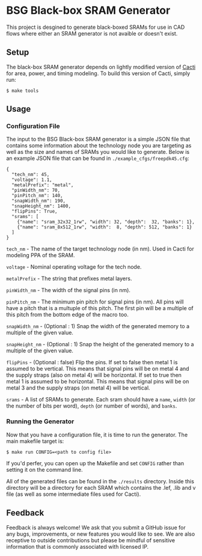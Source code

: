 # BSG Black-box SRAM Generator

This project is desgined to generate black-boxed SRAMs for use in CAD flows
where either an SRAM generator is not avaible or doesn't exist.

## Setup

The black-box SRAM generator depends on lightly modified version of
[Cacti](https://github.com/HewlettPackard/cacti) for area, power, and timing
modeling. To build this version of Cacti, simply run:

```
$ make tools
```

## Usage

### Configuration File

The input to the BSG Black-box SRAM generator is a simple JSON file that
contains some information about the technology node you are targeting as well
as the size and names of SRAMs you would like to generate. Below is an example
JSON file that can be found in `./example_cfgs/freepdk45.cfg`:

```
{
  "tech_nm": 45,
  "voltage": 1.1,
  "metalPrefix": "metal",
  "pinWidth_nm": 70,
  "pinPitch_nm": 140,
  "snapWidth_nm": 190,
  "snapHeight_nm": 1400,
  "flipPins": True,
  "srams": [
    {"name": "sram_32x32_1rw", "width": 32, "depth":  32, "banks": 1},
    {"name": "sram_8x512_1rw", "width":  8, "depth": 512, "banks": 1}
  ]
}
```

`tech_nm` - The name of the target technology node (in nm). Used in Cacti for
modeling PPA of the SRAM.

`voltage` - Nominal operating voltage for the tech node.

`metalPrefix` - The string that prefixes metal layers.

`pinWidth_nm` - The width of the signal pins (in nm).

`pinPitch_nm` - The minimum pin pitch for signal pins (in nm). All pins will
have a pitch that is a multuple of this pitch. The first pin will be a
multiple of this pitch from the bottom edge of the macro too.

`snapWidth_nm` - (Optional : 1) Snap the width of the generated memory to a
multiple of the given value.

`snapHeight_nm` - (Optional : 1) Snap the height of the generated memory to a
multiple of the given value.

`flipPins` - (Optional : false) Flip the pins. If set to false then metal 1 is
assumed to be vertical. This means that signal pins will be on metal 4 and the
supply straps (also on metal 4) will be horizontal. If set to true then metal 1
is assumed to be horizontal. This means that signal pins will be on metal 3 and
the supply straps (on metal 4) will be vertical.

`srams` - A list of SRAMs to generate. Each sram should have a `name`, `width`
(or the number of bits per word), `depth` (or number of words), and `banks`.


### Running the Generator

Now that you have a configuration file, it is time to run the generator. The
main makefile target is:

```
$ make run CONFIG=<path to config file>
```

If you'd perfer, you can open up the Makefile and set `CONFIG` rather than
setting it on the command line.

All of the generated files can be found in the `./results` directory. Inside
this directory will be a directory for each SRAM which contains the .lef, .lib
and v file (as well as some intermediate files used for Cacti).

## Feedback

Feedback is always welcome! We ask that you submit a GitHub issue for any bugs,
improvements, or new features you would like to see. We are also receptive to
outside contributions but please be mindful of sensitive information that is
commonly associated with licensed IP.

